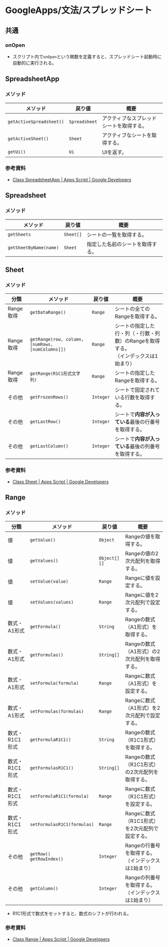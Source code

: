 # GoogleApps/文法/スプレッドシート

## 共通

### onOpen

- スクリプト内で`onOpen`という関数を定義すると、スプレッドシート起動時に自動的に実行される。

## SpreadsheetApp

### メソッド

| メソッド                 | 戻り値        | 概要                                     |
| ------------------------ | ------------- | ---------------------------------------- |
| `getActiveSpreadsheet()` | `Spreadsheet` | アクティブなスプレッドシートを取得する。 |
| `getActiveSheet()`       | `Sheet`       | アクティブなシートを取得する。           |
| `getUi()`                | `Ui`          | UIを返す。                               |

### 参考資料

- [Class SpreadsheetApp  |  Apps Script  |  Google Developers](https://developers.google.com/apps-script/reference/spreadsheet/spreadsheet-app)

## Spreadsheet

### メソッド

| メソッド               | 戻り値    | 概要                             |
| ---------------------- | --------- | -------------------------------- |
| `getSheets`            | `Sheet[]` | シートの一覧を取得する。         |
| `getSheetByName(name)` | `Sheet`   | 指定した名前のシートを取得する。 |

## Sheet

### メソッド

| 分類      | メソッド                                         | 戻り値    | 概要                                                         |
| --------- | ------------------------------------------------ | --------- | ------------------------------------------------------------ |
| Range取得 | `getDataRange()`                                 | `Range`   | シートの全てのRangeを取得する。                              |
| Range取得 | `getRange(row, column, [numRows, [numColumns]])` | `Range`   | シートの指定した行・列（・行数・列数）のRangeを取得する。<br />（インデックスは1始まり） |
| Range取得 | `getRange(R1C1形式文字列)`                       | `Range`   | シートの指定したRangeを取得する。                            |
| その他    | `getFrozenRows()`                                | `Integer` | シートで固定されている行数を取得する。                       |
| その他    | `getLastRow()`                                   | `Integer` | シートで**内容が入っている**最後の行番号を取得する。         |
| その他    | `getLastColumn()`                                | `Integer` | シートで**内容が入っている**最後の列番号を取得する。         |

### 参考資料

- [Class Sheet  |  Apps Script  |  Google Developers](https://developers.google.com/apps-script/reference/spreadsheet/sheet)

## Range

### メソッド

| 分類           | メソッド                        | 戻り値       | 概要                                               |
| -------------- | ------------------------------- | ------------ | -------------------------------------------------- |
| 値             | `getValue()`                    | `Object`     | Rangeの値を取得する。                              |
| 値             | `getValues()`                   | `Object[][]` | Rangeの値の2次元配列を取得する。                   |
| 値             | `setValue(value)`               | `Range`      | Rangeに値を設定する。                              |
| 値             | `setValues(values)`             | `Range`      | Rangeに値を2次元配列で設定する。                   |
| 数式・A1形式   | `getFormula()`                  | `String`     | Rangeの数式（A1形式）を取得する。                  |
| 数式・A1形式   | `getFormulas()`                 | `String[]`   | Rangeの数式（A1形式）の2次元配列を取得する。       |
| 数式・A1形式   | `setFormula(formula)`           | `Range`      | Rangeに数式（A1形式）を設定する。                  |
| 数式・A1形式   | `setFormulas(formulas)`         | `Range`      | Rangeに数式（A1形式）を2次元配列で設定する。       |
| 数式・R1C1形式 | `getFormulaR1C1()`              | `String`     | Rangeの数式（R1C1形式）を取得する。                |
| 数式・R1C1形式 | `getFormulasR1C1()`             | `String[]`   | Rangeの数式（R1C1形式）の2次元配列を取得する。     |
| 数式・R1C1形式 | `setFormulaR1C1(formula)`       | `Range`      | Rangeに数式（R1C1形式）を設定する。                |
| 数式・R1C1形式 | `setFormulasR1C1(formulas)`     | `Range`      | Rangeに数式（R1C1形式）を2次元配列で設定する。     |
| その他         | `getRow()`<br />`getRowIndex()` | `Integer`    | Rangeの行番号を取得する。（インデックスは1始まり） |
| その他         | `getColumn()`                   | `Integer`    | Rangeの列番号を取得する。（インデックスは1始まり） |

- R1C1形式で数式をセットすると、数式のシフトが行われる。

### 参考資料

- [Class Range  |  Apps Script  |  Google Developers](https://developers.google.com/apps-script/reference/spreadsheet/range)
